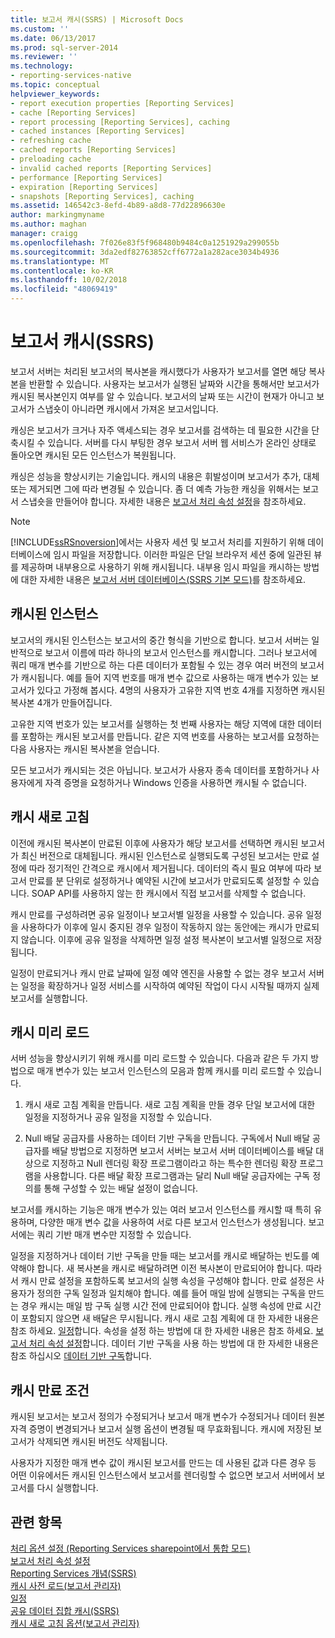 ```yaml
---
title: 보고서 캐시(SSRS) | Microsoft Docs
ms.custom: ''
ms.date: 06/13/2017
ms.prod: sql-server-2014
ms.reviewer: ''
ms.technology:
- reporting-services-native
ms.topic: conceptual
helpviewer_keywords:
- report execution properties [Reporting Services]
- cache [Reporting Services]
- report processing [Reporting Services], caching
- cached instances [Reporting Services]
- refreshing cache
- cached reports [Reporting Services]
- preloading cache
- invalid cached reports [Reporting Services]
- performance [Reporting Services]
- expiration [Reporting Services]
- snapshots [Reporting Services], caching
ms.assetid: 146542c3-8efd-4b89-a8d8-77d22896630e
author: markingmyname
ms.author: maghan
manager: craigg
ms.openlocfilehash: 7f026e83f5f968480b9484c0a1251929a299055b
ms.sourcegitcommit: 3da2edf82763852cff6772a1a282ace3034b4936
ms.translationtype: MT
ms.contentlocale: ko-KR
ms.lasthandoff: 10/02/2018
ms.locfileid: "48069419"
---
```

# <a name="caching-reports-ssrs"></a>보고서 캐시(SSRS)
  보고서 서버는 처리된 보고서의 복사본을 캐시했다가 사용자가 보고서를 열면 해당 복사본을 반환할 수 있습니다. 사용자는 보고서가 실행된 날짜와 시간을 통해서만 보고서가 캐시된 복사본인지 여부를 알 수 있습니다. 보고서의 날짜 또는 시간이 현재가 아니고 보고서가 스냅숏이 아니라면 캐시에서 가져온 보고서입니다.  
  
 캐싱은 보고서가 크거나 자주 액세스되는 경우 보고서를 검색하는 데 필요한 시간을 단축시킬 수 있습니다. 서버를 다시 부팅한 경우 보고서 서버 웹 서비스가 온라인 상태로 돌아오면 캐시된 모든 인스턴스가 복원됩니다.  
  
 캐싱은 성능을 향상시키는 기술입니다. 캐시의 내용은 휘발성이며 보고서가 추가, 대체 또는 제거되면 그에 따라 변경될 수 있습니다. 좀 더 예측 가능한 캐싱을 위해서는 보고서 스냅숏을 만들어야 합니다. 자세한 내용은 [보고서 처리 속성 설정](set-report-processing-properties.md)을 참조하세요.  
  
> [!NOTE]  
>  [!INCLUDE[ssRSnoversion](../../includes/ssrsnoversion-md.md)]에서는 사용자 세션 및 보고서 처리를 지원하기 위해 데이터베이스에 임시 파일을 저장합니다. 이러한 파일은 단일 브라우저 세션 중에 일관된 뷰를 제공하며 내부용으로 사용하기 위해 캐시됩니다. 내부용 임시 파일을 캐시하는 방법에 대한 자세한 내용은 [보고서 서버 데이터베이스&#40;SSRS 기본 모드&#41;](report-server-database-ssrs-native-mode.md)를 참조하세요.  
  
## <a name="cached-instances"></a>캐시된 인스턴스  
 보고서의 캐시된 인스턴스는 보고서의 중간 형식을 기반으로 합니다. 보고서 서버는 일반적으로 보고서 이름에 따라 하나의 보고서 인스턴스를 캐시합니다. 그러나 보고서에 쿼리 매개 변수를 기반으로 하는 다른 데이터가 포함될 수 있는 경우 여러 버전의 보고서가 캐시됩니다. 예를 들어 지역 번호를 매개 변수 값으로 사용하는 매개 변수가 있는 보고서가 있다고 가정해 봅시다. 4명의 사용자가 고유한 지역 번호 4개를 지정하면 캐시된 복사본 4개가 만들어집니다.  
  
 고유한 지역 번호가 있는 보고서를 실행하는 첫 번째 사용자는 해당 지역에 대한 데이터를 포함하는 캐시된 보고서를 만듭니다. 같은 지역 번호를 사용하는 보고서를 요청하는 다음 사용자는 캐시된 복사본을 얻습니다.  
  
 모든 보고서가 캐시되는 것은 아닙니다. 보고서가 사용자 종속 데이터를 포함하거나 사용자에게 자격 증명을 요청하거나 Windows 인증을 사용하면 캐시될 수 없습니다.  
  
## <a name="refreshing-the-cache"></a>캐시 새로 고침  
 이전에 캐시된 복사본이 만료된 이후에 사용자가 해당 보고서를 선택하면 캐시된 보고서가 최신 버전으로 대체됩니다. 캐시된 인스턴스로 실행되도록 구성된 보고서는 만료 설정에 따라 정기적인 간격으로 캐시에서 제거됩니다. 데이터의 즉시 필요 여부에 따라 보고서 만료를 분 단위로 설정하거나 예약된 시간에 보고서가 만료되도록 설정할 수 있습니다. SOAP API를 사용하지 않는 한 캐시에서 직접 보고서를 삭제할 수 없습니다.  
  
 캐시 만료를 구성하려면 공유 일정이나 보고서별 일정을 사용할 수 있습니다. 공유 일정을 사용하다가 이후에 일시 중지된 경우 일정이 작동하지 않는 동안에는 캐시가 만료되지 않습니다. 이후에 공유 일정을 삭제하면 일정 설정 복사본이 보고서별 일정으로 저장됩니다.  
  
 일정이 만료되거나 캐시 만료 날짜에 일정 예약 엔진을 사용할 수 없는 경우 보고서 서버는 일정을 확장하거나 일정 서비스를 시작하여 예약된 작업이 다시 시작될 때까지 실제 보고서를 실행합니다.  
  
## <a name="preloading-the-cache"></a>캐시 미리 로드  
 서버 성능을 향상시키기 위해 캐시를 미리 로드할 수 있습니다. 다음과 같은 두 가지 방법으로 매개 변수가 있는 보고서 인스턴스의 모음과 함께 캐시를 미리 로드할 수 있습니다.  
  
1.  캐시 새로 고침 계획을 만듭니다. 새로 고침 계획을 만들 경우 단일 보고서에 대한 일정을 지정하거나 공유 일정을 지정할 수 있습니다.  
  
2.  Null 배달 공급자를 사용하는 데이터 기반 구독을 만듭니다. 구독에서 Null 배달 공급자를 배달 방법으로 지정하면 보고서 서버는 보고서 서버 데이터베이스를 배달 대상으로 지정하고 Null 렌더링 확장 프로그램이라고 하는 특수한 렌더링 확장 프로그램을 사용합니다. 다른 배달 확장 프로그램과는 달리 Null 배달 공급자에는 구독 정의를 통해 구성할 수 있는 배달 설정이 없습니다.  
  
 보고서를 캐시하는 기능은 매개 변수가 있는 여러 보고서 인스턴스를 캐시할 때 특히 유용하며, 다양한 매개 변수 값을 사용하여 서로 다른 보고서 인스턴스가 생성됩니다. 보고서에는 쿼리 기반 매개 변수만 지정할 수 있습니다.  
  
 일정을 지정하거나 데이터 기반 구독을 만들 때는 보고서를 캐시로 배달하는 빈도를 예약해야 합니다. 새 복사본을 캐시로 배달하려면 이전 복사본이 만료되어야 합니다. 따라서 캐시 만료 설정을 포함하도록 보고서의 실행 속성을 구성해야 합니다. 만료 설정은 사용자가 정의한 구독 일정과 일치해야 합니다. 예를 들어 매일 밤에 실행되는 구독을 만드는 경우 캐시는 매일 밤 구독 실행 시간 전에 만료되어야 합니다. 실행 속성에 만료 시간이 포함되지 않으면 새 배달은 무시됩니다. 캐시 새로 고침 계획에 대 한 자세한 내용은 참조 하세요. [일정](../subscriptions/schedules.md)합니다. 속성을 설정 하는 방법에 대 한 자세한 내용은 참조 하세요. [보고서 처리 속성 설정](set-report-processing-properties.md)합니다. 데이터 기반 구독을 사용 하는 방법에 대 한 자세한 내용은 참조 하십시오 [데이터 기반 구독](../subscriptions/data-driven-subscriptions.md)합니다.  
  
## <a name="conditions-that-cause-cache-expiration"></a>캐시 만료 조건  
 캐시된 보고서는 보고서 정의가 수정되거나 보고서 매개 변수가 수정되거나 데이터 원본 자격 증명이 변경되거나 보고서 실행 옵션이 변경될 때 무효화됩니다. 캐시에 저장된 보고서가 삭제되면 캐시된 버전도 삭제됩니다.  
  
 사용자가 지정한 매개 변수 값이 캐시된 보고서를 만드는 데 사용된 값과 다른 경우 등 어떤 이유에서든 캐시된 인스턴스에서 보고서를 렌더링할 수 없으면 보고서 서버에서 보고서를 다시 실행합니다.  
  
## <a name="see-also"></a>관련 항목  
 [처리 옵션 설정 &#40;Reporting Services sharepoint에서 통합 모드&#41;](../set-processing-options-reporting-services-in-sharepoint-integrated-mode.md)   
 [보고서 처리 속성 설정](set-report-processing-properties.md)   
 [Reporting Services 개념&#40;SSRS&#41;](../reporting-services-concepts-ssrs.md)   
 [캐시 사전 로드&#40;보고서 관리자&#41;](preload-the-cache-report-manager.md)   
 [일정](../subscriptions/schedules.md)   
 [공유 데이터 집합 캐시&#40;SSRS&#41;](cache-shared-datasets-ssrs.md)   
 [캐시 새로 고침 옵션&#40;보고서 관리자&#41;](../cache-refresh-options-report-manager.md)  
  
  
